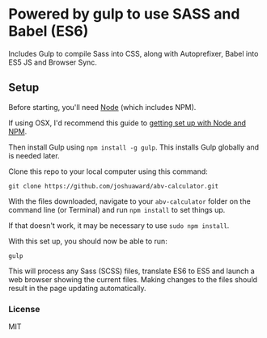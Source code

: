 # Powered by gulp to use SASS and Babel (ES6)
Includes Gulp to compile Sass into CSS, along with Autoprefixer, Babel into ES5 JS and Browser Sync.

## Setup
Before starting, you'll need [Node](https://nodejs.org/) (which includes NPM).

If using OSX, I'd recommend this guide to [getting set up with Node and NPM](http://www.johnpapa.net/how-to-use-npm-global-without-sudo-on-osx/).

Then install Gulp using `npm install -g gulp`. This installs Gulp globally and is needed later.

Clone this repo to your local computer using this command:

    git clone https://github.com/joshuaward/abv-calculator.git

With the files downloaded, navigate to your `abv-calculator` folder on the command line (or Terminal) and run `npm install` to set things up.

If that doesn't work, it may be necessary to use `sudo npm install`.

With this set up, you should now be able to run:

    gulp

This will process any Sass (SCSS) files, translate ES6 to ES5 and launch a web browser showing the current files. Making changes to the files should result in the page updating automatically.

### License
MIT

